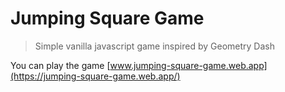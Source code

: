 # Jumping Square Game

> Simple vanilla javascript game inspired by Geometry Dash

You can play the game [www.jumping-square-game.web.app](https://jumping-square-game.web.app/)
